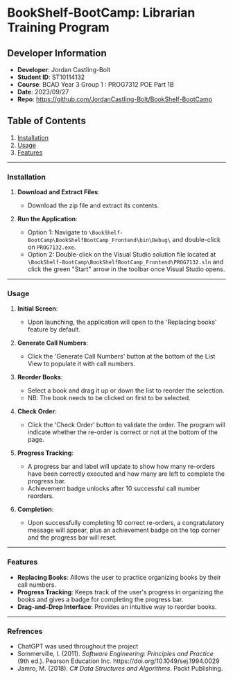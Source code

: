 # BookShelf-BootCamp: Librarian Training Program

## Developer Information
- **Developer**: Jordan Castling-Bolt
- **Student ID**: ST10114132
- **Course**: BCAD Year 3 Group 1 : PROG7312 POE Part 1B
- **Date**: 2023/09/27
- **Repo**: https://github.com/JordanCastling-Bolt/BookShelf-BootCamp

## Table of Contents
1. [Installation](#installation)
2. [Usage](#usage)
3. [Features](#features)

---

### Installation

1. **Download and Extract Files**: 
    - Download the zip file and extract its contents.

2. **Run the Application**: 
    - Option 1: Navigate to `\BookShelf-BootCamp\BookShelfBootCamp_Frontend\bin\Debug\` and double-click on `PROG7132.exe`.
    - Option 2: Double-click on the Visual Studio solution file located at `\BookShelf-BootCamp\BookShelfBootCamp_Frontend\PROG7132.sln` and click the green "Start" arrow in the toolbar once Visual Studio opens.

---

### Usage

1. **Initial Screen**: 
    - Upon launching, the application will open to the 'Replacing books' feature by default.

2. **Generate Call Numbers**: 
    - Click the 'Generate Call Numbers' button at the bottom of the List View to populate it with call numbers.

3. **Reorder Books**: 
    - Select a book and drag it up or down the list to reorder the selection.
    - NB: The book needs to be clicked on first to be selected.

4. **Check Order**: 
    - Click the 'Check Order' button to validate the order. The program will indicate whether the re-order is correct or not at the bottom of the page.

5. **Progress Tracking**: 
    - A progress bar and label will update to show how many re-orders have been correctly executed and how many are left to complete the progress bar.
    - Achievement badge unlocks after 10 successful call number reorders.

6. **Completion**: 
    - Upon successfully completing 10 correct re-orders, a congratulatory message will appear, plus an achievement badge on the top corner and the progress bar will reset.

---

### Features

- **Replacing Books**: Allows the user to practice organizing books by their call numbers.
- **Progress Tracking**: Keeps track of the user's progress in organizing the books and gives a badge for completing the progress bar.
- **Drag-and-Drop Interface**: Provides an intuitive way to reorder books.

---

### Refrences 

- ChatGPT was used throughout the project
- <div class="csl-entry">Sommerville, I. (2011). <i>Software Engineering: Principles and Practice</i> (9th ed.). Pearson Education Inc. https://doi.org/10.1049/sej.1994.0029</div>
- <div class="csl-entry">Jamro, M. (2018). <i>C# Data Structures and Algorithms</i>. Packt Publishing.</div>